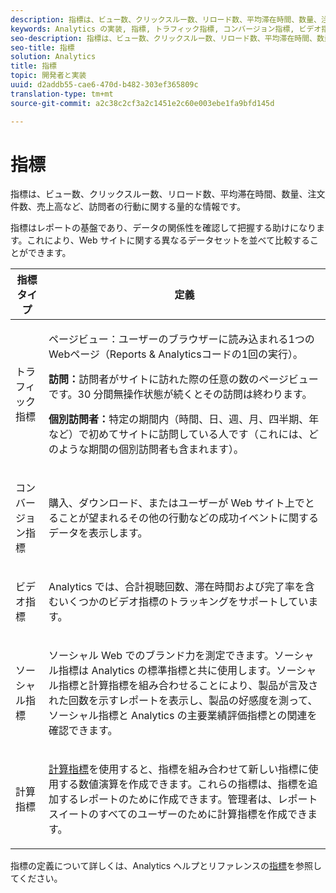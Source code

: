 ```yaml
---
description: 指標は、ビュー数、クリックスルー数、リロード数、平均滞在時間、数量、注文件数、売上高など、訪問者の行動に関する量的な情報です。
keywords: Analytics の実装, 指標, トラフィック指標, コンバージョン指標, ビデオ指標, ソーシャル指標, 計算指標, ページビュー, 訪問, 実訪問者
seo-description: 指標は、ビュー数、クリックスルー数、リロード数、平均滞在時間、数量、注文件数、売上高など、訪問者の行動に関する量的な情報です。
seo-title: 指標
solution: Analytics
title: 指標
topic: 開発者と実装
uuid: d2addb55-cae6-470d-b482-303ef365809c
translation-type: tm+mt
source-git-commit: a2c38c2cf3a2c1451e2c60e003ebe1fa9bfd145d

---
```



# 指標

指標は、ビュー数、クリックスルー数、リロード数、平均滞在時間、数量、注文件数、売上高など、訪問者の行動に関する量的な情報です。

指標はレポートの基盤であり、データの関係性を確認して把握する助けになります。これにより、Web サイトに関する異なるデータセットを並べて比較することができます。

<table id="table_2FA18126829241DE897CFCE9BAE9F4AD"> 
 <thead> 
  <tr> 
   <th colname="col1" class="entry"> 指標タイプ </th> 
   <th colname="col2" class="entry"> 定義 </th> 
  </tr> 
 </thead>
 <tbody> 
  <tr> 
   <td colname="col1"> <p>トラフィック指標 </p> </td> 
   <td colname="col2"> <p> <b></b> ページビュー：ユーザーのブラウザーに読み込まれる1つのWebページ（Reports &amp; Analyticsコードの1回の実行）。 </p> <p> <b>訪問：</b>訪問者がサイトに訪れた際の任意の数のページビューです。30 分間無操作状態が続くとその訪問は終わります。 </p> <p> <b>個別訪問者：</b>特定の期間内（時間、日、週、月、四半期、年など）で初めてサイトに訪問している人です（これには、どのような期間の個別訪問者も含まれます）。 </p> </td> 
  </tr> 
  <tr> 
   <td colname="col1"> <p>コンバージョン指標 </p> </td> 
   <td colname="col2"> <p> 購入、ダウンロード、またはユーザーが Web サイト上でとることが望まれるその他の行動などの成功イベントに関するデータを表示します。 </p> </td> 
  </tr> 
  <tr> 
   <td colname="col1"> <p>ビデオ指標 </p> </td> 
   <td colname="col2"> <p>Analytics では、合計視聴回数、滞在時間および完了率を含むいくつかのビデオ指標のトラッキングをサポートしています。 </p> </td> 
  </tr> 
  <tr> 
   <td colname="col1"> <p>ソーシャル指標 </p> </td> 
   <td colname="col2"> <p> ソーシャル Web でのブランド力を測定できます。ソーシャル指標は Analytics の標準指標と共に使用します。ソーシャル指標と計算指標を組み合わせることにより、製品が言及された回数を示すレポートを表示し、製品の好感度を測って、ソーシャル指標と Analytics の主要業績評価指標との関連を確認できます。 </p> </td> 
  </tr> 
  <tr> 
   <td colname="col1"> <p>計算指標 </p> </td> 
   <td colname="col2"> <p><a href="https://marketing.adobe.com/resources/help/en_US/reference/calculated_metric.html" format="html" scope="external">計算指標</a>を使用すると、指標を組み合わせて新しい指標に使用する数値演算を作成できます。これらの指標は、指標を追加するレポートのために作成できます。管理者は、レポートスイートのすべてのユーザーのために計算指標を作成できます。 </p> </td> 
  </tr> 
 </tbody> 
</table>

指標の定義について詳しくは、Analytics ヘルプとリファレンスの[指標](https://marketing.adobe.com/resources/help/en_US/reference/metrics.html)を参照してください。
